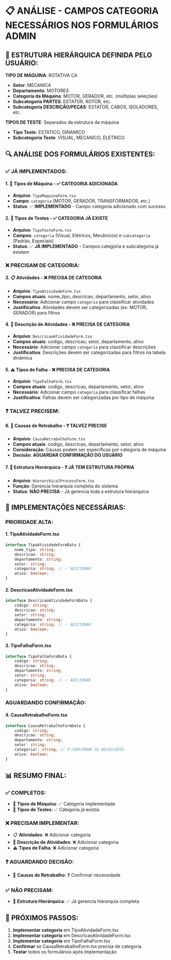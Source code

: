 # 📋 ANÁLISE - CAMPOS CATEGORIA NECESSÁRIOS NOS FORMULÁRIOS ADMIN

## 🎯 **ESTRUTURA HIERÁRQUICA DEFINIDA PELO USUÁRIO:**

**TIPO DE MÁQUINA**: ROTATIVA CA
- **Setor**: MECANICA  
- **Departamento**: MOTORES
- **Categoria da Máquina**: MOTOR, GERADOR, etc. (múltiplas seleções)
- **Subcategoria PARTES**: ESTATOR, ROTOR, etc.
- **Subcategoria DESCRIÇÃO/PEÇAS**: ESTATOR, CABOS, ISOLADORES, etc.

**TIPOS DE TESTE**: Separados da estrutura da máquina
- **Tipo Teste**: ESTATICO, DINAMICO
- **Subcategoria Teste**: VISUAL, MECANICO, ELETRICO

## 🔍 **ANÁLISE DOS FORMULÁRIOS EXISTENTES:**

### **✅ JÁ IMPLEMENTADOS:**

#### **1. 🔧 Tipos de Máquina** - ✅ **CATEGORIA ADICIONADA**
- **Arquivo**: `TipoMaquinaForm.tsx`
- **Campo**: `categoria` (MOTOR, GERADOR, TRANSFORMADOR, etc.)
- **Status**: ✅ **IMPLEMENTADO** - Campo categoria adicionado com sucesso

#### **2. 🧪 Tipos de Testes** - ✅ **CATEGORIA JÁ EXISTE**
- **Arquivo**: `TipoTesteForm.tsx`
- **Campos**: `categoria` (Visual, Elétricos, Mecânicos) e `subcategoria` (Padrão, Especiais)
- **Status**: ✅ **JÁ IMPLEMENTADO** - Campos categoria e subcategoria já existem

### **❌ PRECISAM DE CATEGORIA:**

#### **3. 📋 Atividades** - ❌ **PRECISA DE CATEGORIA**
- **Arquivo**: `TipoAtividadeForm.tsx`
- **Campos atuais**: nome_tipo, descricao, departamento, setor, ativo
- **Necessário**: Adicionar campo `categoria` para classificar atividades
- **Justificativa**: Atividades devem ser categorizadas (ex: MOTOR, GERADOR) para filtros

#### **4. 📄 Descrição de Atividades** - ❌ **PRECISA DE CATEGORIA**
- **Arquivo**: `DescricaoAtividadeForm.tsx`
- **Campos atuais**: codigo, descricao, setor, departamento, ativo
- **Necessário**: Adicionar campo `categoria` para classificar descrições
- **Justificativa**: Descrições devem ser categorizadas para filtros na tabela dinâmica

#### **5. ⚠️ Tipos de Falha** - ❌ **PRECISA DE CATEGORIA**
- **Arquivo**: `TipoFalhaForm.tsx`
- **Campos atuais**: codigo, descricao, departamento, setor, ativo
- **Necessário**: Adicionar campo `categoria` para classificar falhas
- **Justificativa**: Falhas devem ser categorizadas por tipo de máquina

### **❓ TALVEZ PRECISEM:**

#### **6. 🔄 Causas de Retrabalho** - ❓ **TALVEZ PRECISE**
- **Arquivo**: `CausaRetrabalhoForm.tsx`
- **Campos atuais**: codigo, descricao, departamento, setor, ativo
- **Consideração**: Causas podem ser específicas por categoria de máquina
- **Decisão**: **AGUARDAR CONFIRMAÇÃO DO USUÁRIO**

#### **7. 🌳 Estrutura Hierárquica** - ❓ **JÁ TEM ESTRUTURA PRÓPRIA**
- **Arquivo**: `HierarchicalProcessForm.tsx`
- **Função**: Gerencia hierarquia completa do sistema
- **Status**: **NÃO PRECISA** - Já gerencia toda a estrutura hierárquica

## 🚀 **IMPLEMENTAÇÕES NECESSÁRIAS:**

### **PRIORIDADE ALTA:**

#### **1. TipoAtividadeForm.tsx**
```typescript
interface TipoAtividadeFormData {
    nome_tipo: string;
    descricao: string;
    departamento: string;
    setor: string;
    categoria: string; // ✅ ADICIONAR
    ativo: boolean;
}
```

#### **2. DescricaoAtividadeForm.tsx**
```typescript
interface DescricaoAtividadeFormData {
    codigo: string;
    descricao: string;
    setor: string;
    departamento: string;
    categoria: string; // ✅ ADICIONAR
    ativo: boolean;
}
```

#### **3. TipoFalhaForm.tsx**
```typescript
interface TipoFalhaFormData {
    codigo: string;
    descricao: string;
    departamento: string;
    setor: string;
    categoria: string; // ✅ ADICIONAR
    ativo: boolean;
}
```

### **AGUARDANDO CONFIRMAÇÃO:**

#### **4. CausaRetrabalhoForm.tsx**
```typescript
interface CausaRetrabalhoFormData {
    codigo: string;
    descricao: string;
    departamento: string;
    setor: string;
    categoria?: string; // ❓ CONFIRMAR SE NECESSÁRIO
    ativo: boolean;
}
```

## 📊 **RESUMO FINAL:**

### **✅ COMPLETOS:**
- 🔧 **Tipos de Máquina**: ✅ Categoria implementada
- 🧪 **Tipos de Testes**: ✅ Categoria já existia

### **❌ PRECISAM IMPLEMENTAR:**
- 📋 **Atividades**: ❌ Adicionar categoria
- 📄 **Descrição de Atividades**: ❌ Adicionar categoria  
- ⚠️ **Tipos de Falha**: ❌ Adicionar categoria

### **❓ AGUARDANDO DECISÃO:**
- 🔄 **Causas de Retrabalho**: ❓ Confirmar necessidade

### **✅ NÃO PRECISAM:**
- 🌳 **Estrutura Hierárquica**: ✅ Já gerencia hierarquia completa

## 🎯 **PRÓXIMOS PASSOS:**

1. **Implementar categoria** em TipoAtividadeForm.tsx
2. **Implementar categoria** em DescricaoAtividadeForm.tsx  
3. **Implementar categoria** em TipoFalhaForm.tsx
4. **Confirmar** se CausaRetrabalhoForm.tsx precisa de categoria
5. **Testar** todos os formulários após implementação
